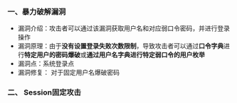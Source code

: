 ```toc

```

### 一、暴力破解漏洞
- 漏洞介绍：攻击者可以通过该漏洞获取用户名和对应弱口令密码，并进行登录操作 
- 漏洞原理：由于**没有设置登录失败次数限制**，导致攻击者可以通过**口令字典**进行**特定用户的密码爆破**或**通过用户名字典进行特定弱口令的用户枚举** 
- 漏洞点：系统登录点 
- 漏洞修复： 对于固定用户名爆破密码
### 二、 Session固定攻击
